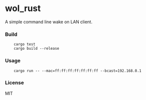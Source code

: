 # wol_rust

A simple command line wake on LAN client.

### Build
```
    cargo test
    cargo build --release
```
### Usage
```
    cargo run -- --mac=ff:ff:ff:ff:ff:ff:ff --bcast=192.168.0.1
```
### License

MIT
